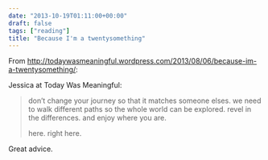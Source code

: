 ```yaml
---
date: "2013-10-19T01:11:00+00:00"
draft: false
tags: ["reading"]
title: "Because I'm a twentysomething"
---
```

From http://todaywasmeaningful.wordpress.com/2013/08/06/because-im-a-twentysomething/:



Jessica at Today Was Meaningful:

> don’t change your journey so that it matches someone elses. we need to walk different paths so the whole world can be explored. revel in the differences. and enjoy where you are.
> 
> here. right here.

Great advice.
